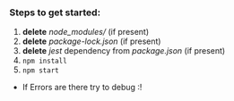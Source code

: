### Steps to get started:

1. **delete** *node_modules/* (if present)
1. **delete** *package-lock.json* (if present)
2. **delete** *jest* dependency from *package.json* (if present)
3. `npm install`
4. `npm start`


* If Errors are there try to debug :!
